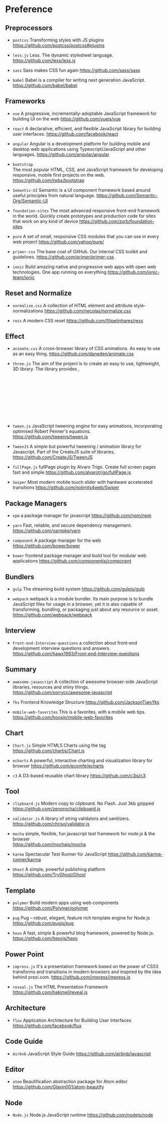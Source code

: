 # Preference

## Preprocessors

- `postcss`
  Transforming styles with JS plugins
  https://github.com/postcss/postcss#plugins

- `less.js`
  Less. The dynamic stylesheet language.
  https://github.com/less/less.js

- `sass`
  Sass makes CSS fun again
  https://github.com/sass/sass

- `babel`
  Babel is a compiler for writing next generation JavaScript.
  https://github.com/babel/babel  

## Frameworks

- `vue`
  A progressive, incrementally-adoptable JavaScript framework for building UI on the web
  https://github.com/vuejs/vue   

- `react`
  A declarative, efficient, and flexible JavaScript library for building user interfaces.
  https://github.com/facebook/react

- `angular`
  Angular is a development platform for building mobile and desktop web applications using Typescript/JavaScript and other languages.
  https://github.com/angular/angular

- `bootstrap`  
  The most popular HTML, CSS, and JavaScript framework for developing responsive, mobile first projects on the web.
  https://github.com/twbs/bootstrap

- `Semantic-UI`
  Semantic is a UI component framework based around useful principles from natural language.
  https://github.com/Semantic-Org/Semantic-UI

- `foundation-sites`
  The most advanced responsive front-end framework in the world. Quickly create prototypes and production code for sites that work on any kind of device
  https://github.com/zurb/foundation-sites

- `pure`
  A set of small, responsive CSS modules that you can use in every web project
  https://github.com/yahoo/pure/

- `primer-css`
  The base coat of GitHub. Our internal CSS toolkit and guidelines.
  https://github.com/primer/primer-css

- `ionic`
  Build amazing native and progressive web apps with open web technologies. One app running on everything
  https://github.com/ionic-team/ionic


## Reset and Normalize  

- `normalize.css`
  A collection of HTML element and attribute style-normalizations
  https://github.com/necolas/normalize.css

- `ress`
  A modern CSS reset
  https://github.com/filipelinhares/ress

## Effect

- `animate.css`
  A cross-browser library of CSS animations. As easy to use as an easy thing.
  https://github.com/daneden/animate.css

- `three.js`
  The aim of the project is to create an easy to use, lightweight, 3D library. The library provides <canvas>, <svg>, CSS3D and WebGL renderers.
  https://github.com/mrdoob/three.js/

- `tween.js`
  JavaScript tweening engine for easy animations, incorporating optimised Robert Penner's equations.
  https://github.com/tweenjs/tween.js  

- `TweenJS`
  A simple but powerful tweening / animation library for Javascript. Part of the CreateJS suite of libraries.
  https://github.com/CreateJS/TweenJS

- `fullPage.js`
  fullPage plugin by Alvaro Trigo. Create full screen pages fast and simple
  https://github.com/alvarotrigo/fullPage.js

- `Swiper`
  Most modern mobile touch slider with hardware accelerated transitions
  https://github.com/nolimits4web/Swiper  

## Package Managers

- `npm`
  a package manager for javascript
  https://github.com/npm/npm

- `yarn`
  Fast, reliable, and secure dependency management.
  https://github.com/yarnpkg/yarn

- `component`
  A package manager for the web
  https://github.com/bower/bower

- `bower`
  frontend package manager and build tool for modular web applications
  https://github.com/componentjs/component

## Bundlers

- `gulp`
  The streaming build system
  https://github.com/gulpjs/gulp

- `webpack`
  webpack is a module bundler. Its main purpose is to bundle JavaScript files for usage in a browser, yet it is also capable of transforming, bundling, or packaging just about any resource or asset.
  https://github.com/webpack/webpack


## Interview

- `Front-end-Interview-questions`
  a collection about front-end development interview questions and answers.
  https://github.com/hawx1993/Front-end-Interview-questions

## Summary

- `awesome-javascript`
  A collection of awesome browser-side JavaScript libraries, resources and shiny things.
  https://github.com/sorrycc/awesome-javascript

- `fks`
  Frontend Knowledge Structure
  https://github.com/JacksonTian/fks

- `mobile-web-favorites`
  This is a favorites, with a mobile web tips.
  https://github.com/hoosin/mobile-web-favorites    

## Chart

- `Chart.js`
  Simple HTML5 Charts using the <canvas> tag
  https://github.com/chartjs/Chart.js

- `echarts`
  A powerful, interactive charting and visualization library for browser
  https://github.com/ecomfe/echarts

- `c3`
  A D3-based reusable chart library
  https://github.com/c3js/c3

## Tool

- `clipboard.js`
  Modern copy to clipboard. No Flash. Just 3kb gzipped
  https://github.com/zenorocha/clipboard.js

- `validator.js`
  A library of string validators and sanitizers.
  https://github.com/chriso/validator.js

- `mocha`
  simple, flexible, fun javascript test framework for node.js & the browser  
  https://github.com/mochajs/mocha

- `karma`
  Spectacular Test Runner for JavaScript
  https://github.com/karma-runner/karma  

- `Ghost`
    A simple, powerful publishing platform
    https://github.com/TryGhost/Ghost  


## Template  

- `polymer`
  Build modern apps using web components
  https://github.com/Polymer/polymer

- `pug`
  Pug – robust, elegant, feature rich template engine for Node.js  
  https://github.com/pugjs/pug  

- `hexo`
  A fast, simple & powerful blog framework, powered by Node.js.
  https://github.com/hexojs/hexo


## Power Point

- `impress.js`
  It's a presentation framework based on the power of CSS3 transforms and transitions in modern browsers and inspired by the idea behind prezi.com.
  https://github.com/impress/impress.js


- `reveal.js`
  The HTML Presentation Framework
  https://github.com/hakimel/reveal.js

## Architecture

- `flux`
  Application Architecture for Building User Interfaces
  https://github.com/facebook/flux


## Code Guide

- `Airbnb`
  JavaScript Style Guide
  https://github.com/airbnb/javascript


## Editor
- `atom`
  Beautification abstraction package for Atom editor  
  https://github.com/Glavin001/atom-beautify


## Node

- `Node.js`
  Node.js JavaScript runtime
  https://github.com/nodejs/node
